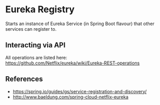 Eureka Registry
===============

Starts an instance of Eureka Service (in Spring Boot flavour) that other services can register to.

## Interacting via API

All operations are listed here: <https://github.com/Netflix/eureka/wiki/Eureka-REST-operations>


## References

* <https://spring.io/guides/gs/service-registration-and-discovery/>
* <http://www.baeldung.com/spring-cloud-netflix-eureka>